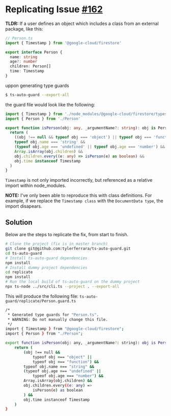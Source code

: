 # Replicating Issue [#162](https://github.com/rhys-vdw/ts-auto-guard/issues/162)

**TLDR:** If a user defines an object which includes a class from an external package, like this:

```ts
// Person.ts
import { Timestamp } from '@google-cloud/firestore'

export interface Person {
  name: string
  age?: number
  children: Person[]
  time: Timestamp
}
```

uppon generating type guards

```zsh
$ ts-auto-guard --export-all
```

the guard file would look like the following:

```ts
import { Timestamp } from './node_modules/@google-cloud/firestore/types/firestore'
import { Person } from './Person'

export function isPerson(obj: any, _argumentName?: string): obj is Person {
  return (
    ((obj !== null && typeof obj === 'object') || typeof obj === 'function') &&
    typeof obj.name === 'string' &&
    (typeof obj.age === 'undefined' || typeof obj.age === 'number') &&
    Array.isArray(obj.children) &&
    obj.children.every((e: any) => isPerson(e) as boolean) &&
    obj.time instanceof Timestamp
  )
}
```

`Timestamp` is not only imported incorrectly, but referenced as a relative import within node_modules.

**NOTE:** I've only been able to reproduce this with class definitions.
For example, if we replace the `Timestamp class` with the `DocumentData type`, the import disapears.

## Solution

Below are the steps to replicate the fix, from start to finish.

```zsh
# Clone the project (fix is in master branch)
git clone git@github.com:tylerferrara/ts-auto-guard.git
cd ts-auto-guard
# Install ts-auto-guard dependencies
npm install
# Install dummy project dependencies
cd replicate
npm install
# Run the local build of ts-auto-guard on the dummy project
npx ts-node ../src/cli.ts --project . --export-all
```

This will produce the following file: `ts-auto-guard/replicate/Person.guard.ts`

```zsh
/*
 * Generated type guards for "Person.ts".
 * WARNING: Do not manually change this file.
 */
import { Timestamp } from "@google-cloud/firestore";
import { Person } from "./Person";

export function isPerson(obj: any, _argumentName?: string): obj is Person {
    return (
        (obj !== null &&
            typeof obj === "object" ||
            typeof obj === "function") &&
        typeof obj.name === "string" &&
        (typeof obj.age === "undefined" ||
            typeof obj.age === "number") &&
        Array.isArray(obj.children) &&
        obj.children.every((e: any) =>
            isPerson(e) as boolean
        ) &&
        obj.time instanceof Timestamp
    )
}
```
